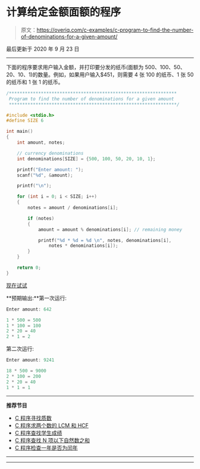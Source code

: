 # 计算给定金额面额的程序

> 原文：<https://overiq.com/c-examples/c-program-to-find-the-number-of-denominations-for-a-given-amount/>

最后更新于 2020 年 9 月 23 日

* * *

下面的程序要求用户输入金额，并打印要分发的纸币(面额为 500、100、50、20、10、1)的数量。例如，如果用户输入$451，则需要 4 张 100 的纸币、1 张 50 的纸币和 1 张 1 的纸币。

```c
/***************************************************************
 Program to find the number of denominations for a given amount
 ***************************************************************/

#include <stdio.h>
#define SIZE 6

int main() 
{    
    int amount, notes;   

    // currency denominations
    int denominations[SIZE] = {500, 100, 50, 20, 10, 1};

    printf("Enter amount: ");
    scanf("%d", &amount);

    printf("\n");

    for (int i = 0; i < SIZE; i++) 
    {
        notes = amount / denominations[i];

        if (notes)
        {
            amount = amount % denominations[i]; // remaining money

            printf("%d * %d = %d \n", notes, denominations[i], 
                notes * denominations[i]);
        }                
    }

    return 0;
}

```

[现在试试](https://overiq.com/c-online-compiler/A11/)

**预期输出:**第一次运行:

```c
Enter amount: 642

1 * 500 = 500 
1 * 100 = 100 
2 * 20 = 40 
2 * 1 = 2

```

第二次运行:

```c
Enter amount: 9241

18 * 500 = 9000 
2 * 100 = 200 
2 * 20 = 40 
1 * 1 = 1

```

* * *

**推荐节目**

*   [C 程序寻找质数](/c-examples/c-program-to-find-prime-numbers/)
*   [C 程序求两个数的 LCM 和 HCF](/c-examples/c-program-to-find-lcm-and-hcf-of-two-numbers/)
*   [C 程序查找学生成绩](/c-examples/c-program-to-find-the-students-grade/)
*   [C 程序查找 N 项以下自然数之和](/c-examples/c-program-to-find-the-sum-of-natural-numbers-upto-n-terms/)
*   [C 程序检查一年是否为闰年](/c-examples/c-program-to-check-whether-a-year-is-a-leap-year/)

* * *

* * *